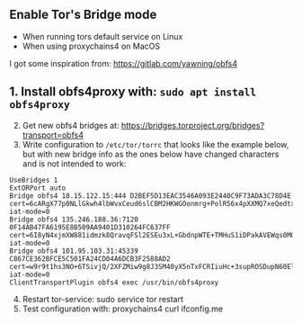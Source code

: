## Enable Tor's Bridge mode
- When running tors default service on Linux
- When using proxychains4 on MacOS

I got some inspiration from: https://gitlab.com/yawning/obfs4

## 1. Install obfs4proxy with:    `sudo apt install obfs4proxy`
2. Get new obfs4 bridges at:   https://bridges.torproject.org/bridges?transport=obfs4
3. Write configuration to `/etc/tor/torrc` that looks like the example below, but with new bridge info as the ones below have changed characters and is not intended to work:
````
UseBridges 1 
ExtORPort auto
Bridge obfs4 18.15.122.15:444 D2BEF5D13EAC3546A093E2440C9F73ADA3C78D4E cert=6cARgX77p0NLlGkwh4lbWvxCeud6slCBM2HKWGOonmrg+PolR56x4pXXMQ7xeQedtxrxeA iat-mode=0
Bridge obfs4 135.246.188.36:7120 0F14AB47FA6195E8B509AA9401D310264FC637FF cert=6I8yN4xjmXW881idmzk8QravqFSl2ESEu3xL+GbdnpWTE+TMHuS1iDPakAVEWqs0MQuMaQ iat-mode=0
Bridge obfs4 101.95.103.31:45339 C867CE362BFCE5C501FA24CD04A6DCB3F2588AD2 cert=w9r9t1hs3NO+6TSivjQ/2XFZMiw9g8J3SM40yX5nTxFCRIiuHc+3supROSDupN60ElZ7VA iat-mode=0
ClientTransportPlugin obfs4 exec /usr/bin/obfs4proxy
````
4. Restart tor-service:       sudo service tor restart
5. Test configuration with:   proxychains4 curl ifconfig.me
